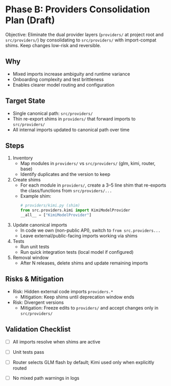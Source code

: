 # Phase B: Providers Consolidation Plan (Draft)

Objective: Eliminate the dual provider layers (`providers/` at project root and `src/providers/`) by consolidating to `src/providers/` with import-compat shims. Keep changes low-risk and reversible.

## Why
- Mixed imports increase ambiguity and runtime variance
- Onboarding complexity and test brittleness
- Enables clearer model routing and configuration

## Target State
- Single canonical path: `src/providers/`
- Thin re-export shims in `providers/` that forward imports to `src/providers/`
- All internal imports updated to canonical path over time

## Steps
1) Inventory
   - Map modules in `providers/` vs `src/providers/` (glm, kimi, router, base)
   - Identify duplicates and the version to keep
2) Create shims
   - For each module in `providers/`, create a 3–5 line shim that re-exports the class/functions from `src/providers/...`
   - Example shim:
     ```python
     # providers/kimi.py (shim)
     from src.providers.kimi import KimiModelProvider
     __all__ = ["KimiModelProvider"]
     ```
3) Update canonical imports
   - In code we own (non-public API), switch to `from src.providers...`
   - Leave external/public-facing imports working via shims
4) Tests
   - Run unit tests
   - Run quick integration tests (local model if configured)
5) Removal window
   - After N releases, delete shims and update remaining imports

## Risks & Mitigation
- Risk: Hidden external code imports `providers.*`
  - Mitigation: Keep shims until deprecation window ends
- Risk: Divergent versions
  - Mitigation: Freeze edits to `providers/` and accept changes only in `src/providers/`

## Validation Checklist
- [ ] All imports resolve when shims are active
- [ ] Unit tests pass
- [ ] Router selects GLM flash by default; Kimi used only when explicitly routed
- [ ] No mixed path warnings in logs

